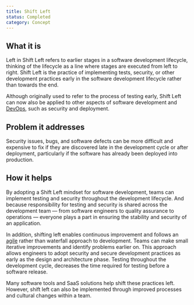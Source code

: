 ```yaml
---
title: Shift Left
status: Completed
category: Concept
---
```


## What it is

Left in Shift Left refers to earlier stages in a software development lifecycle, 
thinking of the lifecycle as a line where stages are executed from left to right. 
Shift Left is the practice of implementing tests, security, or other development practices 
early in the software development lifecycle rather than towards the end. 

Although originally used to refer to the process of testing early, 
Shift Left can now also be applied to other aspects of software development and [DevOps](/devops/), such as security and deployment. 

## Problem it addresses

Security issues, bugs, and software defects can be more difficult and expensive to fix 
if they are discovered late in the development cycle or after deployment, 
particularly if the software has already been deployed into production. 

## How it helps

By adopting a Shift Left mindset for software development, 
teams can implement testing and security throughout the development lifecycle. 
And because responsibility for testing and security is shared across the development team 
— from software engineers to quality assurance to operations — 
everyone plays a part in ensuring the stability and security of an application. 

In addition, shifting left enables continuous improvement and 
follows an [agile](/agile_software_development/) rather than waterfall approach to development. 
Teams can make small iterative improvements and identify problems earlier on. 
This approach allows engineers to adopt security and secure development practices 
as early as the design and architecture phase. 
Testing throughout the development cycle, decreases the time required for testing before a software release. 

Many software tools and SaaS solutions help shift these practices left. 
However, shift left can also be implemented through improved processes and cultural changes within a team.
